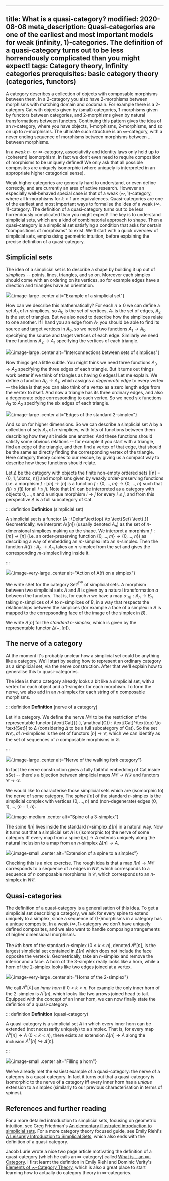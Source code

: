 ----
title: What is a quasi-category?
modified: 2020-08-08
meta_description: Quasi-categories are one of the earliest and most important models for weak (infinity, 1)-categories. The definition of a quasi-category turns out to be less horrendously complicated than you might expect!
tags: Category theory, Infinity categories
prerequisites: basic category theory (categories, functors)
----

A category describes a collection of objects with composable morphisms between them. In a 2-category you also have 2-morphisms between morphisms with matching domain and codomain. For example there is a 2-category $\text{Cat}$ with objects given by (small) categories, 1-morphisms given by functors between categories, and 2-morphisms given by natural transformations between functors. Continuing this pattern gives the idea of an $n$-category, where you have objects, 1-morphisms, 2-morphisms, and so on up to $n$-morphisms. The ultimate such structure is an $\infty$-category, with a never ending sequence of morphisms between morphisms between ... between morphisms.

In a *weak* $n$- or $\infty$-category, associativity and identity laws only hold up to (coherent) isomorphism. In fact we don't even need to require composition of morphisms to be uniquely defined! We only ask that all possible composites are uniquely isomorphic (where uniquely is interpreted in an appropriate higher categorical sense).

Weak higher categories are generally hard to understand, or even define correctly, and are currently an area of active research. However an especially well-behaved special case is that of a weak $(\infty, 1)$-category, where all $k$-morphisms for $k > 1$ are equivalences. Quasi-categories are one of the earliest and most important ways to formalise the idea of a weak $(\infty, 1)$-category. The definition of a quasi-category turns out to be less horrendously complicated than you might expect! The key is to understand simplicial sets, which are a kind of combinatorial approach to shape. Then a quasi-category is a simplicial set satisfying a condition that asks for certain "compositions of morphisms" to exist. We'll start with a quick overview of simplicial sets, emphasising geometric intuition, before explaining the precise definition of a quasi-category.

## Simplicial sets

The idea of a simplicial set is to describe a shape by building it up out of *simplices* -- points, lines, triangles, and so on. Moreover each simplex should come with an ordering on its vertices, so for example edges have a direction and triangles have an orientation.

![](/images/simplicial-set-example.jpg){.image-large .center alt="Example of a simplicial set"}

<!--more-->

How can we describe this mathematically? For each $n \ge 0$ we can define a set $A_n$ of $n$-simplices, so $A_0$ is the set of vertices, $A_1$ is the set of edges, $A_2$ is the set of triangles. But we also need to describe how the simplices relate to one another. If I hand you an edge from $A_1$ you should be able to find its source and target vertices in $A_0$, so we need two functions $A_1 \to A_0$ specifying the source and target vertices of each edge. Similarly we need three functions $A_2 \to A_1$ specifying the vertices of each triangle. 

![](/images/simplicial-set-diagram.jpg){.image-large .center alt="Interconnections between sets of simplices"}

Now things get a little subtle. You might think we need three functions $A_3 \to A_2$ specifying the three edges of each triangle. But it turns out things work better if we think of triangles as having 6 edges! Let me explain. We define a function $A_0 \to A_1$, which assigns a *degenerate edge* to every vertex -- the idea is that you can also think of a vertex as a zero length edge from the vertex to itself. And now a triangle has its three ordinary edges, and also a degenerate edge corresponding to each vertex. So we need six functions $A_3$ to $A_2$ specifying the six edges of each triangle.

![](/images/2-simplex-edges.jpg){.image-large .center alt="Edges of the standard 2-simplex"}

And so on for higher dimensions. So we can describe a simplicial set $A$ by a collection of sets $A_n$ of $n$-simplices, with lots of functions between them describing how they sit inside one another. And these functions should satisfy some obvious relations -- for example if you start with a triangle, find an edge of the triangle, and then find a vertex of that edge, that should be the same as directly finding the corresponding vertex of the triangle. Here category theory comes to our rescue, by giving us a compact way to describe how these functions should relate.

Let $\Delta$ be the category with objects the finite non-empty ordered sets
\[[n] = \{0, 1, \dotsc, n\}\]
and morphisms given by weakly order-preserving functions (i.e. a morphism $f : [m] \to [n]$ is a function $f : \{0, \dotsc, m\} \to \{0, \dotsc, n\}$ such that $f(i) \le f(j)$ for all $i \le j$). Note that $[n]$ can be interpreted as a category with objects $0, \dotsc, n$ and a unique morphism $i \to j$ for every $i \le j$, and from this perspective $\Delta$ is a full subcategory of $\text{Cat}$.

::: definition
**Definition** (simplicial set)

A simplicial set is a functor
\[A : \Delta^\text{op} \to \text{Set} \text{.}\]
Geometrically, we interpret $A([n])$ (usually denoted $A_n$) as the set of $n$-dimensional simplices making up the shape. We interpret a morphism $f : [m] \to [n]$ (i.e. an order-preserving function $\{0, \dotsc, m\} \to \{0, \dotsc, n\}$) as describing a way of embedding an $m$-simplex into an $n$-simplex. Then the function $A(f) : A_n \to A_m$ takes an $n$-simplex from the set and gives the corresponding $m$-simplex living inside it.

:::

![](/images/simplicial-set-functoriality.jpg){.image-very-large .center alt="Action of A(f) on a simplex"}

We write $\text{sSet}$ for the category $\text{Set}^{\Delta^\text{op}}$ of simplicial sets. A morphism between two simplicial sets $A$ and $B$ is given by a natural transformation $\alpha$ between the functors. That is, for each $n$ we have a map $\alpha_{[n]} : A_n \to B_n$ taking $n$-simplices of $A$ to $n$-simplices of $B$, in a way that respects the relationships between the simplices (for example a face of a simplex in $A$ is mapped to the correpsonding face of the image of the simplex in $B$).

<!-- picture? -->

We write $\Delta[n]$ for the *standard $n$-simplex*, which is given by the representable functor $\Delta({-}, [n])$.

## The nerve of a category

At the moment it's probably unclear how a simplicial set could be anything like a category. We'll start by seeing how to represent an ordinary category as a simplicial set, via the nerve construction. After that we'll explain how to generalise this to quasi-categories.

The idea is that a category already looks a bit like a simplicial set, with a vertex for each object and a $1$-simplex for each morphism. To form the nerve, we also add in an $n$-simplex for each string of $n$ composable morphisms.

::: definition
**Definition** (nerve of a category)

Let $\mathcal{C}$ a category. We define the nerve $N\mathcal{C}$ to be the restriction of the representable functor
\[\text{Cat}({-}, \mathcal{C}) : \text{Cat}^\text{op} \to \text{Set}\]
to $\Delta$ (considering $\Delta$ to be a full subcategory of $\text{Cat}$). So the set $N\mathcal{C}_n$ of $n$-simplices is the set of functors $[n] \to \mathcal{C}$, which we can identify as the set of sequences of $n$ composable morphisms in $\mathcal{C}$.

:::

![](/images/nerve.jpg){.image-large .center alt="Nerve of the walking fork category"}

In fact the nerve construction gives a fully faithful embedding of $\text{Cat}$ inside $\text{sSet}$ -- there's a bijection between simplicial maps $N\mathcal{C} \to N\mathcal{D}$ and functors $\mathcal{C} \to \mathcal{D}$.

We would like to characterise those simplicial sets which are (isomorphic to) the nerve of some category. The *spine* $I[n]$ of the standard $n$-simplex is the simplicial complex with vertices $\{0, \dotsc, n\}$ and (non-degenerate) edges $\langle 0, 1 \rangle, \dotsc, \langle n-1, n \rangle$.

![](/images/spine.jpg){.image-medium .center alt="Spine of a 3-simplex"}

The spine $I[n]$ lives inside the standard $n$-simplex $\Delta[n]$ in a natural way. Now it turns out that a simplicial set $A$ is (isomorphic to) the nerve of some category iff every map from a spine $I[n] \to A$ extends uniquely along the natural inclusion to a map from an $n$-simplex $\Delta[n] \to A$.

![](/images/spine-extension.jpg){.image-small .center alt="Extension of a spine to a simplex"}

Checking this is a nice exercise. The rough idea is that a map $I[n] \to N\mathcal{C}$ corresponds to a sequence of $n$ edges in $N\mathcal{C}$, which corresponds to a sequence of $n$ composable morphisms in $\mathcal{C}$, which corresponds to an $n$-simplex in $N \mathcal{C}$.

## Quasi-categories

The definition of a quasi-category is a generalisation of this idea. To get a simplicial set describing a category, we ask for every spine to extend uniquely to a simplex, since a sequence of ($1$-)morphisms in a category has a unique composite. In a weak $(\infty, 1)$-category we don't have uniquely defined composites, and we also want to handle composing arrangements of higher dimensional morphisms. 

The $k$th *horn* of the standard $n$-simplex ($0 \le k \le n$), denoted $\Lambda^k[n]$, is the largest simplicial set contained in $\Delta[n]$ which does not include the face opposite the vertex $k$. Geometrically, take an $n$-simplex and remove the interior and a face. A horn of the $3$-simplex really looks like a horn, while a horn of the $2$-simplex looks like two edges joined at a vertex.

![](/images/horns.jpg){.image-very-large .center alt="Horns of the 2-simplex"}

We call $\Lambda^k[n]$ an *inner horn* if $0 < k < n$. For example the only inner horn of the 2-simplex is $\Lambda^1[n]$, which looks like two arrows joined head to tail. Equipped with the concept of an inner horn, we can now finally state the definition of a quasi-category.

::: definition
**Definition** (quasi-category)

A quasi-category is a simplicial set $A$ in which every inner horn can be extended (not necessarily uniquely) to a simplex. That is, for every map $\Lambda^k[n] \to A$ ($0 < k < n$), there exists an extension $\Delta[n] \to A$ along the inclusion $\Lambda^k[n] \hookrightarrow \Delta[n]$.

<!-- diagram --> 
:::

![](/images/horn-fill.jpg){.image-small .center alt="Filling a horn"}

We've already met the easiest example of a quasi-category: the nerve of a category is a quasi-category. In fact it turns out that a quasi-category is isomorphic to the nerve of a category iff every inner horn has a *unique* extension to a simplex (similarly to our previous characterisation in terms of spines).

## References and further reading

For a more detailed introduction to simplicial sets, focusing on geometric intuition, see Greg Friedman's [An elementary illustrated introduction to simplicial sets](https://arxiv.org/pdf/0809.4221.pdf). For a more category theory focused guide, see Emily Riehl's [A Leisurely Introduction to Simplicial Sets](http://www.math.jhu.edu/~eriehl/ssets.pdf), which also ends with the definition of a quasi-category.

Jacob Lurie wrote a nice two page article motivating the definition of a quasi-category (which he calls an $\infty$-category) called [What is... an $\infty$-Category](https://www.ams.org/notices/200808/tx080800949p.pdf). I first learnt the definition in Emily Riehl and Dominic Verity's [Elements of $\infty$-Category Theory](http://www.math.jhu.edu/~eriehl/elements.pdf), which is also a great place to start learning how to actually do category theory in $\infty$-categories.
